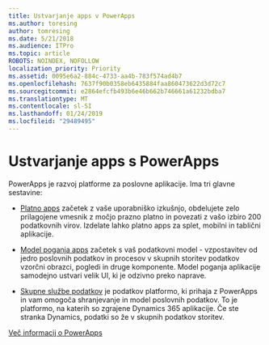 ```yaml
---
title: Ustvarjanje apps v PowerApps
ms.author: toresing
author: tomresing
ms.date: 5/21/2018
ms.audience: ITPro
ms.topic: article
ROBOTS: NOINDEX, NOFOLLOW
localization_priority: Priority
ms.assetid: 0095e6a2-884c-4733-aa4b-783f574ad4b7
ms.openlocfilehash: 7637f90b0358eb6435884faa860473622d3d72c7
ms.sourcegitcommit: e2864efcfb493b6e46b662b746661a61232bdba7
ms.translationtype: MT
ms.contentlocale: sl-SI
ms.lasthandoff: 01/24/2019
ms.locfileid: "29489495"
---
```

# <a name="create-apps-with-powerapps"></a>Ustvarjanje apps s PowerApps

PowerApps je razvoj platforme za poslovne aplikacije. Ima tri glavne sestavine: 
  
- [Platno apps](https://go.microsoft.com/fwlink/?linkid=874495) začetek z vaše uporabniško izkušnjo, obdelujete zelo prilagojene vmesnik z močjo prazno platno in povezati z vašo izbiro 200 podatkovnih virov. Izdelate lahko platno apps za splet, mobilni in tablični aplikacije. 
    
- [Model poganja apps](https://go.microsoft.com/fwlink/?linkid=874496) začetek s vaš podatkovni model - vzpostavitev od jedro poslovnih podatkov in procesov v skupnih storitev podatkov vzorčni obrazci, pogledi in druge komponente. Model poganja aplikacije samodejno ustvari velik UI, ki je odzivno preko naprave. 
    
- [Skupne službe podatkov](https://go.microsoft.com/fwlink/?linkid=874497) je podatkov platformo, ki prihaja z PowerApps in vam omogoča shranjevanje in model poslovnih podatkov. To je platformo, na katerih so zgrajene Dynamics 365 aplikacije. Če ste stranka Dynamics, podatki so že v skupnih podatkov storitev. 
    
[Več informacij o PowerApps](https://go.microsoft.com/fwlink/?linkid=874498)
  

